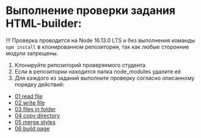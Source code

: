 # Выполнение проверки задания HTML-builder:

!!! Проверка проводится на Node 16.13.0 LTS и без выполнения команды ```npm install``` в клонированном репозитории, так как любые сторонние модули запрещены.

1. Клонируйте репозиторий проверяемого студента
2. Если в репозитории находится папка node_modules удалите её
2. Для каждого из заданий выполните проверку согласно описанному порядку действий:
- [01 read file](https://github.com/EvgeniiMal/HTML-builder/wiki/%D0%9F%D1%80%D0%BE%D0%B2%D0%B5%D1%80%D0%BA%D0%B0-01-read-file)
- [02 write file](https://github.com/EvgeniiMal/HTML-builder/wiki/%D0%9F%D1%80%D0%BE%D0%B2%D0%B5%D1%80%D0%BA%D0%B0-02-write-file)
- [03 files in folder](https://github.com/EvgeniiMal/HTML-builder/wiki/%D0%9F%D1%80%D0%BE%D0%B2%D0%B5%D1%80%D0%BA%D0%B0-03-files-in-folder)
- [04 copy directory](https://github.com/EvgeniiMal/HTML-builder/wiki/%D0%9F%D1%80%D0%BE%D0%B2%D0%B5%D1%80%D0%BA%D0%B0-04-copy-directory)
- [05 merge styles](https://github.com/EvgeniiMal/HTML-builder/wiki/%D0%9F%D1%80%D0%BE%D0%B2%D0%B5%D1%80%D0%BA%D0%B0-05-merge-styles)
- [06 build page](https://github.com/EvgeniiMal/HTML-builder/wiki/%D0%9F%D1%80%D0%BE%D0%B2%D0%B5%D1%80%D0%BA%D0%B0-06-build-page)